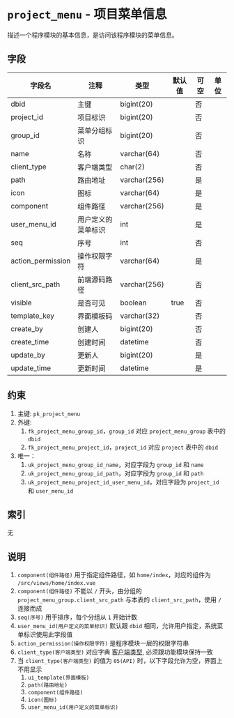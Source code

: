 # `project_menu` - 项目菜单信息

描述一个程序模块的基本信息，是访问该程序模块的菜单信息。

## 字段

| 字段名            | 注释               | 类型         | 默认值 | 可空 | 单位 |
| ----------------- | ------------------ | ------------ | ------ | ---- | ---- |
| dbid              | 主键               | bigint(20)   |        | 否   |      |
| project_id        | 项目标识           | bigint(20)   |        | 否   |      |
| group_id          | 菜单分组标识       | bigint(20)   |        | 否   |      |
| name              | 名称               | varchar(64)  |        | 否   |      |
| client_type       | 客户端类型         | char(2)      |        | 否   |      |
| path              | 路由地址           | varchar(256) |        | 是   |      |
| icon              | 图标               | varchar(64)  |        | 是   |      |
| component         | 组件路径           | varchar(256) |        | 是   |      |
| user_menu_id      | 用户定义的菜单标识 | int          |        | 是   |      |
| seq               | 序号               | int          |        | 否   |      |
| action_permission | 操作权限字符       | varchar(64)  |        | 是   |      |
| client_src_path   | 前端源码路径       | varchar(256) |        | 否   |      |
| visible           | 是否可见           | boolean      | true   | 否   |      |
| template_key      | 界面模板码         | varchar(32)  |        | 否   |      |
| create_by         | 创建人             | bigint(20)   |        | 否   |      |
| create_time       | 创建时间           | datetime     |        | 否   |      |
| update_by         | 更新人             | bigint(20)   |        | 是   |      |
| update_time       | 更新时间           | datetime     |        | 是   |      |

## 约束

1. 主键: `pk_project_menu`
2. 外键: 
   1. `fk_project_menu_group_id`，`group_id` 对应 `project_menu_group` 表中的 `dbid`
   2. `fk_project_menu_project_id`，`project_id` 对应 `project` 表中的 `dbid`
3. 唯一：
   1. `uk_project_menu_group_id_name`，对应字段为 `group_id` 和 `name`
   2. `uk_project_menu_group_id_path`，对应字段为 `group_id` 和 `path`
   3. `uk_project_menu_project_id_user_menu_id`，对应字段为 `project_id` 和 `user_menu_id`

## 索引

无

## 说明

1. `component(组件路径)` 用于指定组件路径，如 `home/index`，对应的组件为 `/src/views/home/index.vue`
2. `component(组件路径)` 不能以 `/` 开头，由分组的 `project_menu_group.client_src_path` 与本表的 `client_src_path`，使用 `/` 连接而成
3. `seq(序号)` 用于排序，每个分组从 `1` 开始计数
4. `user_menu_id(用户定义的菜单标识)` 默认跟 `dbid` 相同，允许用户指定，系统菜单标识使用此字段值
5. `action_permission(操作权限字符)` 是程序模块一层的权限字符串
6. `client_type(客户端类型)` 对应字典 [客户端类型](../data/dict/2009_client_type.md), 必须跟功能模块保持一致
7. 当 `client_type(客户端类型)` 的值为 `05(API)` 时，以下字段允许为空，界面上不用显示
   1. `ui_template(界面模板)`
   2. `path(路由地址)`
   3. `component(组件路径)`
   4. `icon(图标)`
   5. `user_menu_id(用户定义的菜单标识)`
